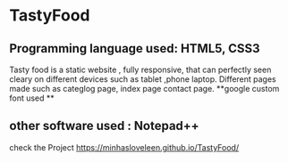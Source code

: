 # TastyFood
## Programming language used: HTML5, CSS3
Tasty food is a static website , fully responsive, that can perfectly seen cleary on different devices such as tablet ,phone laptop.
Different pages made such as categlog page, index page contact page.
**google custom font used **
## other software used : Notepad++
check the Project  https://minhasloveleen.github.io/TastyFood/
